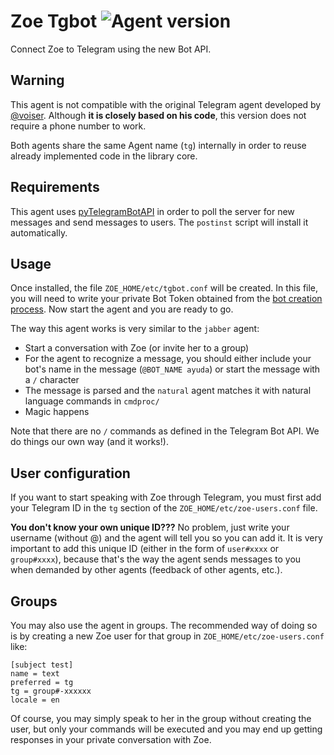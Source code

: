 # Zoe Tgbot ![Agent version](https://img.shields.io/badge/Zoe_Agent-0.2.1-blue.svg "Zoe Tgbot")

Connect Zoe to Telegram using the new Bot API.

## Warning

This agent is not compatible with the original Telegram agent developed by
[@voiser](https://github.com/voiser). Although **it is closely based on his
code**, this version does not require a phone number to work.

Both agents share the same Agent name (`tg`) internally in order to reuse already
implemented code in the library core.

## Requirements

This agent uses
[pyTelegramBotAPI](https://github.com/eternnoir/pyTelegramBotAPI) in order to
poll the server for new messages and send messages to users. The `postinst`
script will install it automatically.

## Usage

Once installed, the file `ZOE_HOME/etc/tgbot.conf` will be created. In this
file, you will need to write your private Bot Token obtained from the [bot
creation process](https://core.telegram.org/bots#3-how-do-i-create-a-bot). Now
start the agent and you are ready to go.

The way this agent works is very similar to the `jabber` agent:

- Start a conversation with Zoe (or invite her to a group)
- For the agent to recognize a message, you should either include your bot's
  name in the message (`@BOT_NAME ayuda`) or start the message with a `/`
  character
- The message is parsed and the `natural` agent matches it with natural
  language commands in `cmdproc/`
- Magic happens

Note that there are no `/` commands as defined in the Telegram Bot API. We do
things our own way (and it works!).

## User configuration

If you want to start speaking with Zoe through Telegram, you must first add
your Telegram ID in the `tg` section of the `ZOE_HOME/etc/zoe-users.conf` file.

**You don't know your own unique ID???** No problem, just write your username
(without @) and the agent will tell you so you can add it. It is very important
to add this unique ID (either in the form of `user#xxxx` or `group#xxxx`),
because that's the way the agent sends messages to you when demanded by other
agents (feedback of other agents, etc.).

## Groups

You may also use the agent in groups. The recommended way of doing so is by
creating a new Zoe user for that group in `ZOE_HOME/etc/zoe-users.conf` like:

~~~
[subject test]
name = text
preferred = tg
tg = group#-xxxxxx
locale = en
~~~

Of course, you may simply speak to her in the group without creating the user,
but only your commands will be executed and you may end up getting responses in
your private conversation with Zoe.
